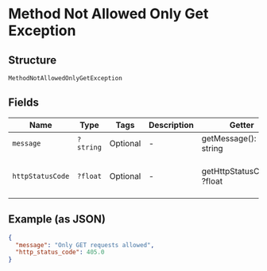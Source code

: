 
# Method Not Allowed Only Get Exception

## Structure

`MethodNotAllowedOnlyGetException`

## Fields

| Name | Type | Tags | Description | Getter | Setter |
|  --- | --- | --- | --- | --- | --- |
| `message` | `?string` | Optional | - | getMessage(): ?string | setMessage(?string message): void |
| `httpStatusCode` | `?float` | Optional | - | getHttpStatusCode(): ?float | setHttpStatusCode(?float httpStatusCode): void |

## Example (as JSON)

```json
{
  "message": "Only GET requests allowed",
  "http_status_code": 405.0
}
```

